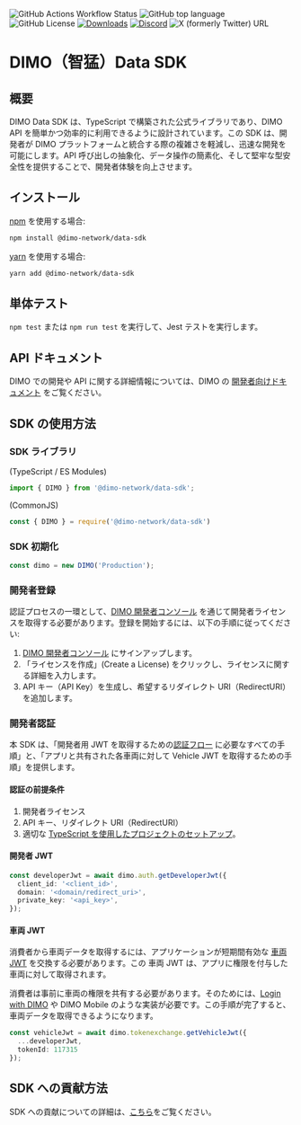 ![GitHub Actions Workflow Status](https://img.shields.io/github/actions/workflow/status/dimo-network/data-sdk/npm-publish.yml?style=flat-square)
![GitHub top language](https://img.shields.io/github/languages/top/dimo-network/data-sdk?style=flat-square)
![GitHub License](https://img.shields.io/github/license/dimo-network/data-sdk?style=flat-square)
[![Downloads](https://img.shields.io/npm/d18m/@dimo-network/data-sdk.svg?style=flat-square)](https://www.npmjs.com/package/@dimo-network/data-sdk)
[![Discord](https://img.shields.io/discord/892438668453740634)](https://chat.dimo.zone/)
![X (formerly Twitter) URL](https://img.shields.io/twitter/url?url=https%3A%2F%2Ftwitter.com%2FDIMO_Network&style=social)

# DIMO（智猛）Data SDK
## 概要
DIMO Data SDK は、TypeScript で構築された公式ライブラリであり、DIMO API を簡単かつ効率的に利用できるように設計されています。この SDK は、開発者が DIMO プラットフォームと統合する際の複雑さを軽減し、迅速な開発を可能にします。API 呼び出しの抽象化、データ操作の簡素化、そして堅牢な型安全性を提供することで、開発者体験を向上させます。

## インストール

[npm](https://www.npmjs.com/package/@dimo-network/data-sdk) を使用する場合:
```bash
npm install @dimo-network/data-sdk
```

[yarn](https://classic.yarnpkg.com/en/package/@dimo-network/data-sdk) を使用する場合:

```bash
yarn add @dimo-network/data-sdk
```

## 単体テスト
`npm test` または `npm run test` を実行して、Jest テストを実行します。

## API ドキュメント
DIMO での開発や API に関する詳細情報については、DIMO の [開発者向けドキュメント](https://docs.dimo.org/developer-platform) をご覧ください。

## SDK の使用方法
### SDK ライブラリ

(TypeScript / ES Modules)
```ts
import { DIMO } from '@dimo-network/data-sdk';
```

(CommonJS)
```js
const { DIMO } = require('@dimo-network/data-sdk')
```
### SDK 初期化

```ts
const dimo = new DIMO('Production');
```

### 開発者登録
認証プロセスの一環として、[DIMO 開発者コンソール](https://console.dimo.org/) を通じて開発者ライセンスを取得する必要があります。登録を開始するには、以下の手順に従ってください:
1. [DIMO 開発者コンソール](https://console.dimo.org/) にサインアップします。
2. 「ライセンスを作成」(Create a License) をクリックし、ライセンスに関する詳細を入力します。
3. API キー（API Key）を生成し、希望するリダイレクト URI（RedirectURI）を追加します。

### 開発者認証
本 SDK は、「開発者用 JWT を取得するための[認証フロー](https://docs.dimo.org/developer-platform/getting-started/developer-guide/authentication) に必要なすべての手順」と、「アプリと共有された各車両に対して Vehicle JWT を取得するための手順」を提供します。

#### 認証の前提条件
1. 開発者ライセンス
2. API キー、リダイレクト URI（RedirectURI）
3. 適切な [TypeScript を使用したプロジェクトのセットアップ](https://nodejs.keicode.com/typescript/create-ts-project.php)。

#### 開発者 JWT

```ts
const developerJwt = await dimo.auth.getDeveloperJwt({
  client_id: '<client_id>',
  domain: '<domain/redirect_uri>',
  private_key: '<api_key>',
});
```

#### 車両 JWT
消費者から車両データを取得するには、アプリケーションが短期間有効な [車両 JWT](https://docs.dimo.org/developer-platform/getting-started/developer-guide/authentication#getting-a-jwt) を交換する必要があります。この 車両 JWT は、アプリに権限を付与した車両に対して取得されます。

消費者は事前に車両の権限を共有する必要があります。そのためには、[Login with DIMO](https://docs.dimo.org/developer-platform/getting-started/developer-guide/login-with-dimo) や DIMO Mobile のような実装が必要です。この手順が完了すると、車両データを取得できるようになります。

```ts
const vehicleJwt = await dimo.tokenexchange.getVehicleJwt({
  ...developerJwt,
  tokenId: 117315
});
```

## SDK への貢献方法
SDK への貢献についての詳細は、[こちら](https://github.com/DIMO-Network/data-sdk/blob/master/CONTRIBUTING.md)をご覧ください。
